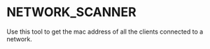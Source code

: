# NETWORK_SCANNER

Use this tool to get the mac address of all the clients connected to a network. 
